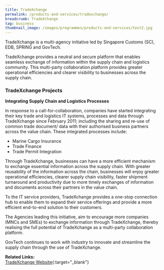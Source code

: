```yaml
---
title: TradeXchange
permalink: /products-and-services/tradexchange/
breadcrumb: TradeXchange
tag: business
thumbnail_image: /images/programmes/products-and-services/test2.jpg
---
```

TradeXchange is a multi-agency initiative led by Singapore Customs (SC), EDB, SPRING and GovTech.

TradeXchange provides a neutral and secure platform that enables seamless exchange of information within the supply chain and logistics community. This multi-party collaboration platform provides greater operational efficiencies and clearer visibility to businesses across the supply chain.

### **TradeXchange Projects**

**Integrating Supply Chain and Logistics Processes**

In response to a call-for-collaboration, companies have started integrating their key trade and logistics IT systems, processes and data through TradeXchange since February 2011; including the sharing and re-use of common trade document/ data with their authorised business partners across the value chain. These integrated processes include:

* Marine Cargo Insurance
* Trade Finance
* Trade Permit Integration

Through TradeXchange, businesses can have a more efficient mechanism to exchange essential information across the supply chain. With greater reusability of the information across the chain, businesses will enjoy greater operational efficiencies, clearer supply chain visibility, faster shipment turnaround and productivity due to more timely exchanges of information and documents across their partners in the value chain.

To the IT service providers, TradeXchange provides a one-stop connection hub to enable them to expand their service offerings and provide a more efficient end-to-end solution to their customers.

The Agencies leading this initiative, aim to encourage more companies (MNCs and SMEs) to exchange information through TradeXchange, thereby realising the full potential of TradeXchange as a multi-party collaboration platform.

GovTech continues to work with industry to innovate and streamline the supply chain through the use of TradeXchange.

**Related Links:**<br>
[TradeXchange Website](https://www.tradexchange.gov.sg/tradexchange/index.html){:target="_blank"}
